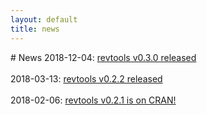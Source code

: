 ```yaml
---
layout: default
title: news
---
```

<head>
  <!-- Global site tag (gtag.js) - Google Analytics -->
  <script async src="https://www.googletagmanager.com/gtag/js?id=UA-121833450-2"></script>
  <script>
    window.dataLayer = window.dataLayer || [];
    function gtag(){dataLayer.push(arguments);}
    gtag('js', new Date());

    gtag('config', 'UA-121833450-2');
  </script>
</head>
# News
2018-12-04: <a href = "/posts/2018_12_04_release_v0_3_0.html">revtools v0.3.0 released</a>
<br><br>
2018-03-13: <a href = "/posts/2018_03_13_release_v0_2_2.html">revtools v0.2.2 released</a>
<br><br>
2018-02-06: <a href = "/posts/2018_02_06_release_v0_2_1.html">revtools v0.2.1 is on CRAN!</a>
<br><br>